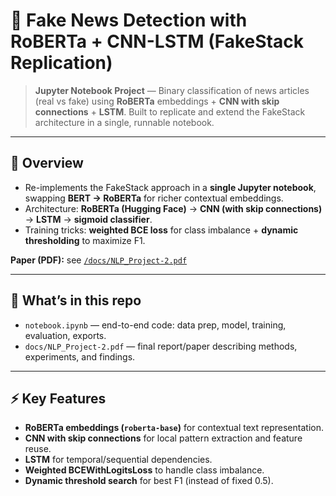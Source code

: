 # 📰 Fake News Detection with RoBERTa + CNN-LSTM (FakeStack Replication)

> **Jupyter Notebook Project** — Binary classification of news articles (real vs fake) using **RoBERTa** embeddings + **CNN with skip connections** + **LSTM**. Built to replicate and extend the FakeStack architecture in a single, runnable notebook.

---

## 📌 Overview

- Re-implements the FakeStack approach in a **single Jupyter notebook**, swapping **BERT → RoBERTa** for richer contextual embeddings.
- Architecture: **RoBERTa (Hugging Face)** → **CNN (with skip connections)** → **LSTM** → **sigmoid classifier**.
- Training tricks: **weighted BCE loss** for class imbalance + **dynamic thresholding** to maximize F1.

**Paper (PDF):** see [`/docs/NLP_Project-2.pdf`](docs/NLP_Project-2.pdf)

---

## 🧱 What’s in this repo

- `notebook.ipynb` — end-to-end code: data prep, model, training, evaluation, exports.
- `docs/NLP_Project-2.pdf` — final report/paper describing methods, experiments, and findings.
---

## ⚡ Key Features

- **RoBERTa embeddings (`roberta-base`)** for contextual text representation.
- **CNN with skip connections** for local pattern extraction and feature reuse.
- **LSTM** for temporal/sequential dependencies.
- **Weighted BCEWithLogitsLoss** to handle class imbalance.
- **Dynamic threshold search** for best F1 (instead of fixed 0.5).



